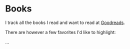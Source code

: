 # Books

I track all the books I read and want to read at [Goodreads](https://www.goodreads.com/user/show/16531967-mads-nedergaard).

There are however a few favorites I'd like to highlight:

...



